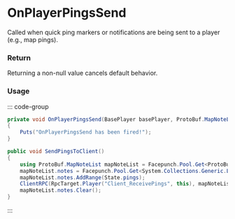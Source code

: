 # OnPlayerPingsSend
<Badge type="info" text="Player"/>[<Badge type="danger" text="Carbon Compatible"/>](https://github.com/CarbonCommunity/Carbon)[<Badge type="warning" text="Oxide Compatible"/>](https://github.com/OxideMod/Oxide.Rust)
Called when quick ping markers or notifications are being sent to a player (e.g., map pings).

### Return
Returning a non-null value cancels default behavior.

### Usage
::: code-group
```csharp [Example]
private void OnPlayerPingsSend(BasePlayer basePlayer, ProtoBuf.MapNoteList local0)
{
	Puts("OnPlayerPingsSend has been fired!");
}
```
```csharp [Source — Assembly-CSharp @ BasePlayer]
public void SendPingsToClient()
{
	using ProtoBuf.MapNoteList mapNoteList = Facepunch.Pool.Get<ProtoBuf.MapNoteList>();
	mapNoteList.notes = Facepunch.Pool.Get<System.Collections.Generic.List<ProtoBuf.MapNote>>();
	mapNoteList.notes.AddRange(State.pings);
	ClientRPC(RpcTarget.Player("Client_ReceivePings", this), mapNoteList);
	mapNoteList.notes.Clear();
}

```
:::
